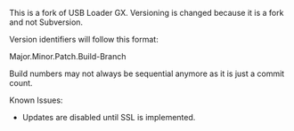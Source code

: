 This is a fork of USB Loader GX. Versioning is changed because it is a fork and not Subversion.

Version identifiers will follow this format:

Major.Minor.Patch.Build-Branch

Build numbers may not always be sequential anymore as it is just a commit count.

Known Issues:
- Updates are disabled until SSL is implemented.